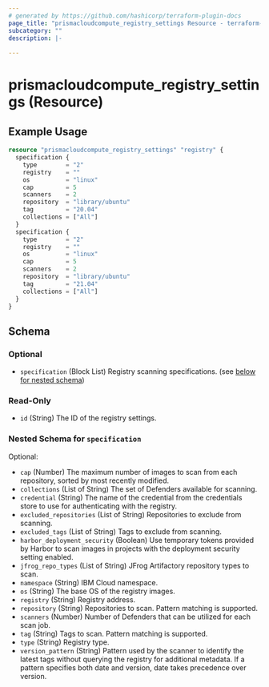 ```yaml
---
# generated by https://github.com/hashicorp/terraform-plugin-docs
page_title: "prismacloudcompute_registry_settings Resource - terraform-provider-prismacloudcompute"
subcategory: ""
description: |-
  
---
```


# prismacloudcompute_registry_settings (Resource)



## Example Usage

```terraform
resource "prismacloudcompute_registry_settings" "registry" {
  specification {
    type        = "2"
    registry    = ""
    os          = "linux"
    cap         = 5
    scanners    = 2
    repository  = "library/ubuntu"
    tag         = "20.04"
    collections = ["All"]
  }
  specification {
    type        = "2"
    registry    = ""
    os          = "linux"
    cap         = 5
    scanners    = 2
    repository  = "library/ubuntu"
    tag         = "21.04"
    collections = ["All"]
  }
}
```

<!-- schema generated by tfplugindocs -->
## Schema

### Optional

- `specification` (Block List) Registry scanning specifications. (see [below for nested schema](#nestedblock--specification))

### Read-Only

- `id` (String) The ID of the registry settings.

<a id="nestedblock--specification"></a>
### Nested Schema for `specification`

Optional:

- `cap` (Number) The maximum number of images to scan from each repository, sorted by most recently modified.
- `collections` (List of String) The set of Defenders available for scanning.
- `credential` (String) The name of the credential from the credentials store to use for authenticating with the registry.
- `excluded_repositories` (List of String) Repositories to exclude from scanning.
- `excluded_tags` (List of String) Tags to exclude from scanning.
- `harbor_deployment_security` (Boolean) Use temporary tokens provided by Harbor to scan images in projects with the deployment security setting enabled.
- `jfrog_repo_types` (List of String) JFrog Artifactory repository types to scan.
- `namespace` (String) IBM Cloud namespace.
- `os` (String) The base OS of the registry images.
- `registry` (String) Registry address.
- `repository` (String) Repositories to scan. Pattern matching is supported.
- `scanners` (Number) Number of Defenders that can be utilized for each scan job.
- `tag` (String) Tags to scan. Pattern matching is supported.
- `type` (String) Registry type.
- `version_pattern` (String) Pattern used by the scanner to identify the latest tags without querying the registry for additional metadata. If a pattern specifies both date and version, date takes precedence over version.


